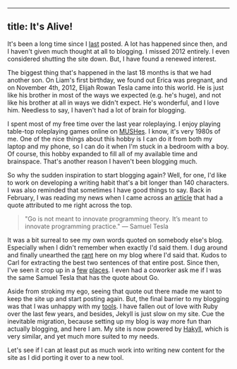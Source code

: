 ----
title: It's Alive!
----

It's been a long time since I [last][1] posted.  A lot has happened
since then, and I haven't given much thought at all to blogging. I
missed 2012 entirely. I even considered shutting the site down. But, I
have found a renewed interest.

The biggest thing that's happened in the last 18 months is that we had
another son. On Liam's first birthday, we found out Erica was
pregnant, and on November 4th, 2012, Elijah Rowan Tesla came into this
world. He is just like his brother in most of the ways we expected
(e.g. he's huge), and not like his brother at all in ways we didn't
expect. He's wonderful, and I love him. Needless to say, I haven't had
a lot of brain for blogging.

I spent most of my free time over the last year roleplaying. I enjoy
playing table-top roleplaying games online on [MUSHes][2]. I know,
it's very 1980s of me. One of the nice things about this hobby is I
can do it from both my laptop and my phone, so I can do it when I'm
stuck in a bedroom with a boy. Of course, this hobby expanded to fill
all of my available time and brainspace. That's another reason I
haven't been blogging much.

So why the sudden inspiration to start blogging again? Well, for one,
I'd like to work on developing a writing habit that's a bit longer
than 140 characters. I was also reminded that sometimes I have good
things to say. Back in February, I was reading my news when I came
across an [article][3] that had a quote attributed to me right across
the top.

> "Go is not meant to innovate programming theory. It’s meant to
> innovate programming practice." — Samuel Tesla

It was a bit surreal to see my own words quoted on somebody else's
blog. Especially when I didn't remember when exactly I'd said them. I
dug around and finally unearthed the [rant][4] here on my blog where
I'd said that. Kudos to Carl for extracting the best two sentences of
that entire post. Since then, I've seen it crop up in a [few][5]
[places][6]. I even had a coworker ask me if I was the same Samuel
Tesla that has the quote about Go.

Aside from stroking my ego, seeing that quote out there made me want
to keep the site up and start posting again. But, the final barrier to
my blogging was that I was unhappy with my [tools][7]. I have fallen
out of love with Ruby over the last few years, and besides, Jekyll is
just slow on my site. Cue the inevitable migration, because setting up
my blog is way more fun than actually blogging, and here I am. My site
is now powered by [Hakyll][8], which is very similar, and yet much
more suited to my needs.

Let's see if I can at least put as much work into writing new content
for the site as I did porting it over to a new tool.

   [1]: /2011/11/22/so-thats-eight-months.html
   [2]: http://en.wikipedia.org/wiki/MUSH
   [3]: http://blog.carlsensei.com/post/42828735125
   [4]: /2009/12/15/newsflash-go-is-experimental.html
   [5]: http://go-lang.cat-v.org/
   [6]: http://www.oscon.com/oscon2013/public/schedule/detail/28478
   [7]: http://jekyllrb.com/
   [8]: http://jaspervdj.be/hakyll/
